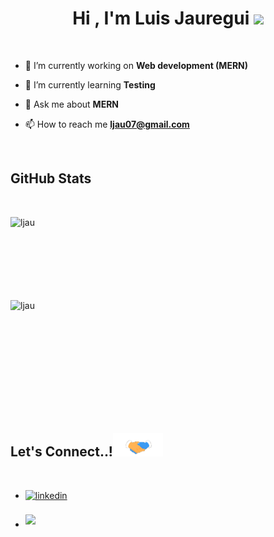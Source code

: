 <h1 align="center"><b>Hi , I'm Luis Jauregui </b><img src="https://media.giphy.com/media/hvRJCLFzcasrR4ia7z/giphy.gif" width="35"></h1>
<br/>

- 🔭 I’m currently working on **Web development (MERN)**

- 🌱 I’m currently learning **Testing**

- 💬 Ask me about **MERN**

- 📫 How to reach me **ljau07@gmail.com**

<br>

## <b>GitHub Stats</b>
<br>
<p><img align="left" src="https://github-readme-stats.vercel.app/api/top-langs?username=ljau&show_icons=true&theme=dark&locale=en&layout=compact" alt="ljau" /></p>

<br><br><br><br><br><br><br>
<p>&nbsp;<img align="left" src="https://github-readme-stats.vercel.app/api?username=ljau&show_icons=true&theme=dark&locale=en" alt="ljau" /></p>
<br>
<br>
<br>
<br>
<br>
<br>
<br>
<br>
<br>

## <b> Let's Connect..!</b><img src="https://github.com/0xAbdulKhalid/0xAbdulKhalid/raw/main/assets/mdImages/handshake.gif" width ="80">
<br>
<div align='left'>

<ul>

<li>
<a href="https://www.linkedin.com/in/luis-angel-jauregui/" target="_blank">
<img src="https://img.shields.io/badge/linkedin:  LuisJauregui-%2300acee.svg?color=405DE6&style=for-the-badge&logo=linkedin&logoColor=white" alt=linkedin style="margin-bottom: 5px;"/>
</a>
</li>

<br>

<li>
<a href="mailto:ljau07@gmail.com" target="_blank">
<img src="https://img.shields.io/badge/gmail:   LuisJauregui-%23EA4335.svg?style=for-the-badge&logo=gmail&logoColor=white" t=mail style="margin-bottom: 5px;" />
</a>
</li>
	
</ul>
</div>



